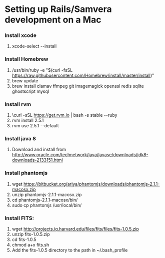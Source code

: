 Setting up Rails/Samvera development on a Mac
===============================================

### Install xcode
1. xcode-select --install

### Install Homebrew
1. /usr/bin/ruby -e "$(curl -fsSL https://raw.githubusercontent.com/Homebrew/install/master/install)"
1. brew update
1. brew install clamav ffmpeg git imagemagick openssl redis sqlite ghostscript mysql

### Install rvm
1. \curl -sSL https://get.rvm.io | bash -s stable --ruby
1. rvm install 2.5.1
1. rvm use 2.5.1 --default

### Install java 8
1. Download and install from http://www.oracle.com/technetwork/java/javase/downloads/jdk8-downloads-2133151.html

### Install phantomjs
1. wget https://bitbucket.org/ariya/phantomjs/downloads/phantomjs-2.1.1-macosx.zip
1. unzip phantomjs-2.1.1-macosx.zip
1. cd phantomjs-2.1.1-macosx/bin/
1. sudo cp phantomjs /usr/local/bin/

### Install FITS:
1. wget http://projects.iq.harvard.edu/files/fits/files/fits-1.0.5.zip
1. unzip fits-1.0.5.zip
1. cd fits-1.0.5
1. chmod a+x fits.sh
1. Add the fits-1.0.5 directory to the path in ~/.bash_profile
